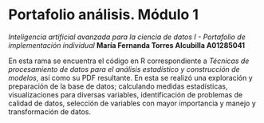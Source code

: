 # Portafolio análisis. Módulo 1
*Inteligencia artificial avanzada para la ciencia de datos I - Portafolio de implementación individual*
**María Fernanda Torres Alcubilla A01285041**


En esta rama se encuentra el código en R correspondiente a *Técnicas de procesamiento de datos para el análisis estadístico y construcción de modelos*, así como su PDF resultante. En esta se realizó una exploración y preparación de la base de datos; calculando medidas estadísticas, visualizaciones para diversas variables, identificación de problemas de calidad de datos, selección de variables con mayor importancia y manejo y transformación de datos. 
